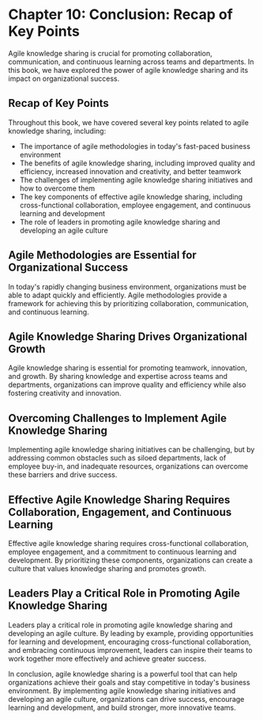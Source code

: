 Chapter 10: Conclusion: Recap of Key Points
===========================================

Agile knowledge sharing is crucial for promoting collaboration, communication, and continuous learning across teams and departments. In this book, we have explored the power of agile knowledge sharing and its impact on organizational success.

Recap of Key Points
-------------------

Throughout this book, we have covered several key points related to agile knowledge sharing, including:

* The importance of agile methodologies in today's fast-paced business environment
* The benefits of agile knowledge sharing, including improved quality and efficiency, increased innovation and creativity, and better teamwork
* The challenges of implementing agile knowledge sharing initiatives and how to overcome them
* The key components of effective agile knowledge sharing, including cross-functional collaboration, employee engagement, and continuous learning and development
* The role of leaders in promoting agile knowledge sharing and developing an agile culture

Agile Methodologies are Essential for Organizational Success
------------------------------------------------------------

In today's rapidly changing business environment, organizations must be able to adapt quickly and efficiently. Agile methodologies provide a framework for achieving this by prioritizing collaboration, communication, and continuous learning.

Agile Knowledge Sharing Drives Organizational Growth
----------------------------------------------------

Agile knowledge sharing is essential for promoting teamwork, innovation, and growth. By sharing knowledge and expertise across teams and departments, organizations can improve quality and efficiency while also fostering creativity and innovation.

Overcoming Challenges to Implement Agile Knowledge Sharing
----------------------------------------------------------

Implementing agile knowledge sharing initiatives can be challenging, but by addressing common obstacles such as siloed departments, lack of employee buy-in, and inadequate resources, organizations can overcome these barriers and drive success.

Effective Agile Knowledge Sharing Requires Collaboration, Engagement, and Continuous Learning
---------------------------------------------------------------------------------------------

Effective agile knowledge sharing requires cross-functional collaboration, employee engagement, and a commitment to continuous learning and development. By prioritizing these components, organizations can create a culture that values knowledge sharing and promotes growth.

Leaders Play a Critical Role in Promoting Agile Knowledge Sharing
-----------------------------------------------------------------

Leaders play a critical role in promoting agile knowledge sharing and developing an agile culture. By leading by example, providing opportunities for learning and development, encouraging cross-functional collaboration, and embracing continuous improvement, leaders can inspire their teams to work together more effectively and achieve greater success.

In conclusion, agile knowledge sharing is a powerful tool that can help organizations achieve their goals and stay competitive in today's business environment. By implementing agile knowledge sharing initiatives and developing an agile culture, organizations can drive success, encourage learning and development, and build stronger, more innovative teams.
